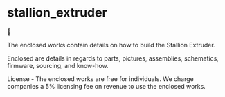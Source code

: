 # stallion_extruder
&#128014;

The enclosed works contain details on how to build the Stallion Extruder. 

Enclosed are details in regards to parts, pictures, assemblies, schematics, firmware, sourcing, and know-how. 

License - The enclosed works are free for individuals. We charge companies a 5% licensing fee on revenue to use the enclosed works. 
